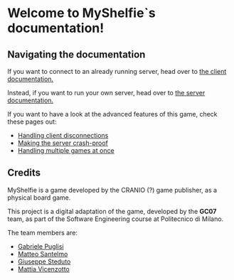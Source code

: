 # Welcome to MyShelfie`s documentation!

## Navigating the documentation

If you want to connect to an already running server, head over to [the client documentation.](client)

Instead, if you want to run your own server, head over to [the server documentation.](server)

If you want to have a look at the advanced features of this game, check these pages out:

- [Handling client disconnections](advanced-features/disconnection)
- [Making the server crash-proof](advanced-features/persistence/index.md)
- [Handling multiple games at once](advanced-features/multiple-games/index.md)

## Credits

MyShelfie is a game developed by the CRANIO (?) game publisher, as a physical board game.

This project is a digital adaptation of the game, developed by the **GC07** team, as part of the Software Engineering course at Politecnico di Milano.

The team members are:

- [Gabriele Puglisi]()
- [Matteo Santelmo]()
- [Giuseppe Steduto](https://giuseppesteduto.me)
- [Mattia Vicenzotto]()

